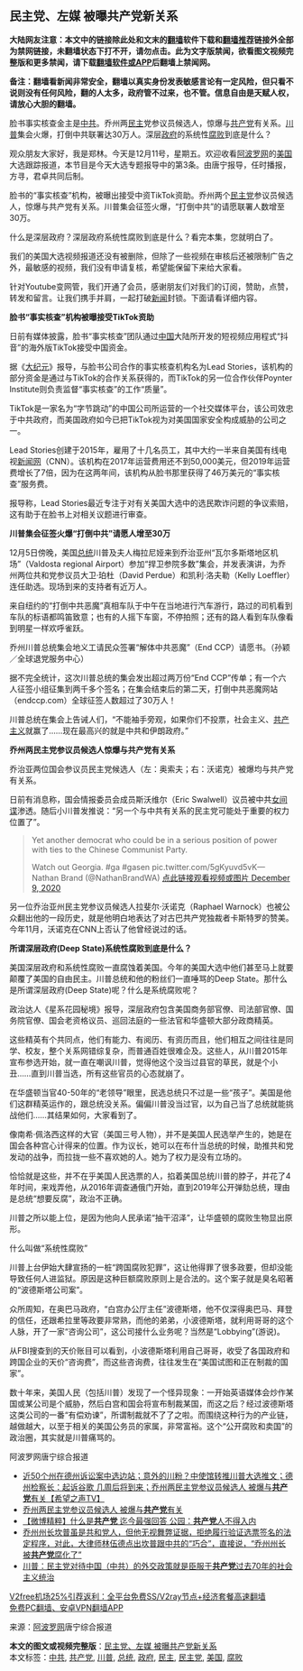  <h2>民主党、左媒 被曝共产党新关系</h2> <p class="notice"><b>大陆网友注意：本文中的链接除此处和文末的<a href="https://github.com/bannedbook/fanqiang" >翻墙</a>软件下载和<a href="https://github.com/killgcd/justmysocks/blob/master/README.md">翻墙推荐</a>链接外全部为禁网链接，未翻墙状态下打不开，请勿点击。此为文字版禁闻，欲看图文视频完整版和更多禁闻，请下载<a href="https://github.com/bannedbook/fanqiang">翻墙软件或APP</a>后翻墙上禁闻网。</p><p>备注：翻墙看新闻非常安全，翻墙以真实身份发表敏感言论有一定风险，但只看不说则没有任何风险，翻的人太多，政府管不过来，也不管。信息自由是天赋人权，请放心大胆的翻墙。</b></p>  <div class="entry"> <p id="summary">脸书事实核查金主是<a href="https://www.bannedbook.org/bnews/tag/%e4%b8%ad%e5%85%b1/" class="st_tag internal_tag" rel="tag" title="标签 中共 下的日志">中共</a>。乔州两<a href="https://www.bannedbook.org/bnews/tag/%e6%b0%91%e4%b8%bb/" class="st_tag internal_tag" rel="tag" title="标签 民主 下的日志">民主</a>党参议员候选人，惊爆与<a href="https://www.bannedbook.org/bnews/tag/%e5%85%b1%e4%ba%a7%e5%85%9a/" class="st_tag internal_tag" rel="tag" title="标签 共产党 下的日志">共产党</a>有关系。<a href="https://www.bannedbook.org/bnews/tag/%e5%b7%9d%e6%99%ae/" class="st_tag internal_tag" rel="tag" title="标签 川普 下的日志">川普</a>集会火爆，打倒中共联署达30万人。深层<a href="https://www.bannedbook.org/bnews/tag/%e6%94%bf%e5%ba%9c/" class="st_tag internal_tag" rel="tag" title="标签 政府 下的日志">政府</a>的系统性<a href="https://www.bannedbook.org/bnews/tag/%e8%85%90%e8%b4%a5/" class="st_tag internal_tag" rel="tag" title="标签 腐败 下的日志">腐败</a>到底是什么？</p> <p>观众朋友大家好，我是郑林。今天是12月11号，星期五。欢迎收看<span class='wp_keywordlink_affiliate'><a href="https://www.aboluowang.com/" title="阿波罗网" target="_blank">阿波罗网</a></span>的<a href="https://www.bannedbook.org/bnews/tag/%e7%be%8e%e5%9b%bd/" class="st_tag internal_tag" rel="tag" title="标签 美国 下的日志">美国</a>大选跟踪报道，本节目是今天大选专题报导中的第3条。由唐宁报导，任时播报，方寻，君卓共同后制。</p> <p>脸书的“事实核查”机构，被曝出接受中资TikTok资助。乔州两个<a href="https://www.bannedbook.org/bnews/tag/%e6%b0%91%e4%b8%bb%e5%85%9a/" class="st_tag internal_tag" rel="tag" title="标签 民主党 下的日志">民主党</a>参议员候选人，惊爆与共产党有关系。川普集会征签火爆，“打倒中共”的请愿联署人数增至30万。</p> <p>什么是深层政府？深层政府系统性腐败到底是什么？看完本集，您就明白了。</p> <p>我们的美国大选视频报道还没有被删除，但除了一些视频在审核后还被限制广告之外，最敏感的视频，我们没有申请复核，希望能保留下来给大家看。</p> <p>针对Youtube变网管，我们开通了会员，感谢朋友们对我们的订阅，赞助，点赞，转发和留言。让我们携手并肩，一起打破<span class='wp_keywordlink_affiliate'><a href="https://www.bannedbook.org/" title="新闻">新闻</a></span>封锁。下面请看详细内容。</p> <p><strong>脸书“事实核查”机构被曝接受TikTok资助</strong></p> <p>日前有媒体披露，脸书“事实核查”团队通过<span class='wp_keywordlink_affiliate'><a href="https://www.bannedbook.org/" title="中国" target="_blank">中国</a></span>大陆所开发的短视频应用程式“抖音”的海外版TikTok接受中国资金。</p> <p>据《<span class='wp_keywordlink_affiliate'><a href="http://www.epochtimes.com/" title="大纪元" target="_blank">大纪元</a></span>》报导，与脸书公司合作的事实核查机构名为Lead Stories，该机构的部分资金是通过与TikTok的合作关系获得的，而TikTok的另一位合作伙伴Poynter Institute则负责监督“事实核查”的工作“质量”。</p>  <p>TikTok是一家名为“字节跳动”的中国公司所运营的一个社交媒体平台，该公司效忠于中共政府，而美国政府如今已把TikTok视为对美国国家安全构成威胁的公司之一。</p> <p>Lead Stories创建于2015年，雇用了十几名员工，其中大约一半来自美国有线电视<span class='wp_keywordlink_affiliate'><a href="https://www.bannedbook.org/" title="新闻网">新闻网</a></span>（CNN）。该机构在2017年运营费用还不到50,000美元，但2019年运营费增长了7倍，因为在这两年间，该机构从脸书那里获得了46万美元的“事实核查”服务费。</p> <p>报导称，Lead Stories最近专注于对有关美国大选中的选民欺诈问题的争议索赔，这有助于在脸书上对相关议题进行审查。</p> <p><strong>川普集会征签火爆“打倒中共”请愿人增至30万</strong></p> <p>12月5日傍晚，美国<a href="https://www.bannedbook.org/bnews/tag/%e6%80%bb%e7%bb%9f/" class="st_tag internal_tag" rel="tag" title="标签 总统 下的日志">总统</a>川普及夫人梅拉尼娅来到乔治亚州“瓦尔多斯塔地区机场”（Valdosta regional Airport）参加“捍卫参院多数”集会，并发表演讲，为乔州两位共和党参议员大卫·珀杜（David Perdue）和凯利·洛夫勒（Kelly Loeffler）连任助选。现场到来的支持者有近万人。</p> <p>来自纽约的“打倒中共恶魔”真相车队于中午在当地进行汽车游行，路过的司机看到车队的标语都鸣笛致意；也有的人摇下车窗，不停拍照；还有的路人看到车队像看到明星一样欢呼雀跃。</p> <p> 乔州川普总统集会地义工请民众签署“解体中共恶魔”（End CCP）请愿书。（孙颖／全球退党服务中心）</p> <p>据不完全统计，这次川普总统的集会发出超过两万份“End CCP”传单；有一个六人征签小组征集到两千多个签名；在集会结束后的第二天，打倒中共恶魔网站（endccp.com）全球征签人数超过了30万人！</p> <p>川普总统在集会上告诫人们，“不能袖手旁观，如果你们不投票，社会主义、<span class='wp_keywordlink'><a href="https://www.bannedbook.org/forum2/topic6177.html" title="《共产主义的终极目的》" target="_blank">共产主义</a></span>就赢了……现在最高兴的就是中共和伊朗政府。”</p>  <p><strong>乔州两民主党参议员候选人惊爆与共产党有关系</strong></p> <p id="conimg">乔治亚两位国会参议员民主党候选人（左：奥索夫；右：沃诺克）被爆均与共产党有关系。</p> <p>日前有消息称，国会情报委员会成员斯沃维尔（Eric Swalwell）议员被中共<span class='wp_keywordlink'><a href="https://www.bannedbook.org/forum2/topic3076.html" title="《传奇女谍-邓文迪传》" target="_blank">女间谍</a></span>渗透。随后小川普发推说：“另一个与中共有关系的民主党可能处于重要的权力位置了”。</p> <blockquote><p>Yet another democrat who could be in a serious position of power with ties to the Chinese Communist Party.</p> <p>Watch out Georgia. #ga #gasen pic.twitter.com/5gKyuvd5vK— Nathan Brand (@NathanBrandWA) <a href="https://twitter.com/NathanBrandWA/status/1336704932792176648?ref_src=twsrc%5Etfw">点此链接观看视频或图片 December 9, 2020</a></p></blockquote> <p>另一位乔治亚州民主党参议员候选人拉斐尔‧沃诺克（Raphael Warnock）也被公众翻出他的一段历史，就是他明白地表达了对古巴共产党独裁者卡斯特罗的赞美。今年11月，沃诺克在CNN上否认了他曾经说过的话。</p> <p><strong>所谓深层政府(Deep State)系统性腐败到底是什么？</strong></p> <p>美国深层政府和系统性腐败一直腐蚀着美国。今年的美国大选中他们甚至马上就要颠覆了美国的自由民主。川普总统和他的粉丝们一直唾骂的Deep State。那什么是所谓深层政府(Deep State)呢？什么是系统腐败呢？</p> <p>政治达人《星系花园秘境》报导，深层政府包含美国商务部官僚、司法部官僚、国务院官僚、国会老资格议员、巡回法庭的一些法官和华盛顿大部分政商精英。</p>  <p>这些精英有个共同点，他们有能力、有阅历、有资历而且，他们相互之间往往是同学、校友，整个关系网错综复杂，而普通百姓很难企及。这些人，从川普2015年宣布参选开始，就一直在嘲讽川普，觉得他这个没当过县官的草民，就是个小丑……直到川普当选，所有这些官员的心态就崩了。</p> <p>在华盛顿当官40-50年的“老领导”眼里，民选总统只不过是一些“孩子”。美国是他们这群精英运作的，跟总统没关系。偏偏川普没当过官，以为自己当了总统就能挑战他们……其结果如何，大家看到了。</p> <p>像南希·佩洛西这样的大官（美国三号人物），并不是美国人民选举产生的，她是在国会各种宫心计得来的位置。作为议长，她可以在布什当总统的时候，助推共和党发动的战争，而拉拢一些不喜欢她的人。她为了权力是没有立场的。</p> <p>恰恰就是这些，并不在乎美国人民选票的人，掐着美国总统川普的脖子，并花了4年时间，来戏弄他，从2016年调查通俄门开始，直到2019年公开弹劾总统，理由是总统“想要反腐”，政治不正确。</p> <p>川普之所以能上位，是因为他向人民承诺“抽干沼泽”，让华盛顿的腐败生物显出原形。</p> <p>什么叫做“系统性腐败”</p> <p>川普上台伊始大肆宣扬的一桩“跨国腐败犯罪”，这让他得罪了很多政要，但却没能导致任何人进监狱。原因是这种巨额腐败原则上是合法的。这个案子就是臭名昭著的“波德斯塔公司案”。</p> <p>众所周知，在奥巴马政府，“白宫办公厅主任”波德斯塔，他不仅深得奥巴马、拜登的信任，还跟希拉里等政要非常熟，而他的弟弟，小波德斯塔，就利用哥哥的这个人脉，开了一家“咨询公司”，这公司接什么业务呢？当然是“Lobbying”(游说)。</p> <p>从FBI搜查到的天价账目可以看到，小波德斯塔利用自己哥哥，收受了各国政府和跨国企业的天价“咨询费”，而这些咨询费，往往发生在“美国试图和正在制裁的国家”。</p>  <p>数十年来，美国人民（包括川普）发现了一个怪异现象：一开始英语媒体会炒作某国或某公司是个威胁，然后白宫和国会将宣布制裁某国，而这之后？经过波德斯塔这类公司的一番“有偿劝谏”，所谓制裁就不了了之啦。而围绕这种行为的产业链，越做越大，以至于相关的美国公务员的家属，非常富裕。这个“公开腐败和卖国”的政治圈，其实就是川普痛骂的。</p> <p>阿波罗网唐宁综合报道</p> <ul class='op-related-articles' title='相关阅读'> <li><a href='https://www.bannedbook.org/bnews/cbnews/20201211/1445939.html' target='_blank'>近50个州在德州诉讼案中选边站；意外的川粉？中使馆转推川普大选推文；德州检察长：起诉谷歌 几周后将到来；乔州两民主党参议员候选人 被爆与<b>共产党</b>有关【希望之声TV】</a></li> <li><a href='https://www.bannedbook.org/bnews/taiwannews/20201211/1445850.html' target='_blank'>乔州两民主党参议员候选人 被爆与<b>共产党</b>有关</a></li> <li><a href='https://www.bannedbook.org/bnews/comments/20201211/1445736.html' target='_blank'>【微博精粹】什么是<b>共产党</b> 迄今最强回答 公园：<b>共产党</b>人不得入内</a></li> <li><a href='https://www.bannedbook.org/bnews/bannedvideo/20201210/1445453.html' target='_blank'>乔州州长坎普虽是共和党人，但他无视舞弊证据，拒绝履行验证选票签名的法定程序，对此，大律师林伍德点出坎普跟中共的“巧合”，直接说，“乔州州长被<b>共产党</b>腐化了”</a></li> <li><a href='https://www.bannedbook.org/bnews/bannedvideo/20201208/1444167.html' target='_blank'>川普：民主党对待中国（中共）的外交政策就是臣服于<b>共产党</b>过去70年的社会主义统治</a></li> </ul> <p class="texttj"> <a href="https://github.com/bannedbook/fanqiang/wiki/V2ray%E6%9C%BA%E5%9C%BA" target="_blank">V2free机场25%引荐返利：全平台免费SS/V2ray节点+经济套餐高速翻墙</a><br/> <a href="https://github.com/bannedbook/fanqiang/wiki/%E7%A6%81%E9%97%BB%E7%BD%91%E5%AE%89%E5%8D%93%E7%BF%BB%E5%A2%99%E6%96%B0%E9%97%BBAPP" target="_blank">免费PC翻墙、安卓VPN翻墙APP</a></p><p> 来源：<a href="https://www.aboluowang.com/2020/1211/1533031.html" target="_blank">阿波罗网</a>唐宁综合报道 </p><a name='sharetosocial'></a>       <div><b>本文的图文或视频完整版</b>：<a href='https://www.bannedbook.org/bnews/cbnews/20201211/1445979.html'>民主党、左媒 被曝共产党新关系</a></div>  </div><!--END ENTRY--> <div class="postfooter"> <div>本文标签：<a href="https://www.bannedbook.org/bnews/tag/%e4%b8%ad%e5%85%b1/" rel="tag">中共</a>, <a href="https://www.bannedbook.org/bnews/tag/%e5%85%b1%e4%ba%a7%e5%85%9a/" rel="tag">共产党</a>, <a href="https://www.bannedbook.org/bnews/tag/%e5%b7%9d%e6%99%ae/" rel="tag">川普</a>, <a href="https://www.bannedbook.org/bnews/tag/%e6%80%bb%e7%bb%9f/" rel="tag">总统</a>, <a href="https://www.bannedbook.org/bnews/tag/%e6%94%bf%e5%ba%9c/" rel="tag">政府</a>, <a href="https://www.bannedbook.org/bnews/tag/%e6%b0%91%e4%b8%bb/" rel="tag">民主</a>, <a href="https://www.bannedbook.org/bnews/tag/%e6%b0%91%e4%b8%bb%e5%85%9a/" rel="tag">民主党</a>, <a href="https://www.bannedbook.org/bnews/tag/%e7%be%8e%e5%9b%bd/" rel="tag">美国</a>, <a href="https://www.bannedbook.org/bnews/tag/%e8%85%90%e8%b4%a5/" rel="tag">腐败</a></div>  </div><!--END POSTFOOTER--> 